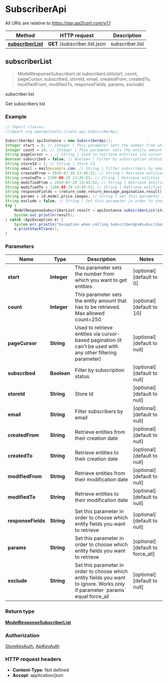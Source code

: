 # SubscriberApi

All URIs are relative to *https://api.api2cart.com/v1.1*

Method | HTTP request | Description
------------- | ------------- | -------------
[**subscriberList**](SubscriberApi.md#subscriberList) | **GET** /subscriber.list.json | subscriber.list



## subscriberList

> ModelResponseSubscriberList subscriberList(start, count, pageCursor, subscribed, storeId, email, createdFrom, createdTo, modifiedFrom, modifiedTo, responseFields, params, exclude)

subscriber.list

Get subscribers list

### Example

```java
// Import classes:
//import org.openapitools.client.api.SubscriberApi;

SubscriberApi apiInstance = new SubscriberApi();
Integer start = 0; // Integer | This parameter sets the number from which you want to get entities
Integer count = 20; // Integer | This parameter sets the entity amount that has to be retrieved. Max allowed count=250
String pageCursor = ; // String | Used to retrieve entities via cursor-based pagination (it can't be used with any other filtering parameter)
Boolean subscribed = false; // Boolean | Filter by subscription status
String storeId = 1; // String | Store Id
String email = mail@example.com; // String | Filter subscribers by email
String createdFrom = 2010-07-29 13:45:52; // String | Retrieve entities from their creation date
String createdTo = 2100-08-29 13:45:52; // String | Retrieve entities to their creation date
String modifiedFrom = 2010-07-29 13:45:52; // String | Retrieve entities from their modification date
String modifiedTo = 2100-08-29 13:45:52; // String | Retrieve entities to their modification date
String responseFields = {return_code,return_message,pagination,result}; // String | Set this parameter in order to choose which entity fields you want to retrieve
String params = id,model,price,images; // String | Set this parameter in order to choose which entity fields you want to retrieve
String exclude = false; // String | Set this parameter in order to choose which entity fields you want to ignore. Works only if parameter `params` equal force_all
try {
    ModelResponseSubscriberList result = apiInstance.subscriberList(start, count, pageCursor, subscribed, storeId, email, createdFrom, createdTo, modifiedFrom, modifiedTo, responseFields, params, exclude);
    System.out.println(result);
} catch (ApiException e) {
    System.err.println("Exception when calling SubscriberApi#subscriberList");
    e.printStackTrace();
}
```

### Parameters


Name | Type | Description  | Notes
------------- | ------------- | ------------- | -------------
 **start** | **Integer**| This parameter sets the number from which you want to get entities | [optional] [default to 0]
 **count** | **Integer**| This parameter sets the entity amount that has to be retrieved. Max allowed count&#x3D;250 | [optional] [default to 10]
 **pageCursor** | **String**| Used to retrieve entities via cursor-based pagination (it can&#39;t be used with any other filtering parameter) | [optional] [default to null]
 **subscribed** | **Boolean**| Filter by subscription status | [optional] [default to null]
 **storeId** | **String**| Store Id | [optional] [default to null]
 **email** | **String**| Filter subscribers by email | [optional] [default to null]
 **createdFrom** | **String**| Retrieve entities from their creation date | [optional] [default to null]
 **createdTo** | **String**| Retrieve entities to their creation date | [optional] [default to null]
 **modifiedFrom** | **String**| Retrieve entities from their modification date | [optional] [default to null]
 **modifiedTo** | **String**| Retrieve entities to their modification date | [optional] [default to null]
 **responseFields** | **String**| Set this parameter in order to choose which entity fields you want to retrieve | [optional] [default to null]
 **params** | **String**| Set this parameter in order to choose which entity fields you want to retrieve | [optional] [default to force_all]
 **exclude** | **String**| Set this parameter in order to choose which entity fields you want to ignore. Works only if parameter &#x60;params&#x60; equal force_all | [optional] [default to null]

### Return type

[**ModelResponseSubscriberList**](ModelResponseSubscriberList.md)

### Authorization

[StoreKeyAuth](../README.md#StoreKeyAuth), [ApiKeyAuth](../README.md#ApiKeyAuth)

### HTTP request headers

- **Content-Type**: Not defined
- **Accept**: application/json

